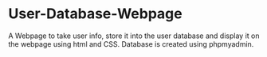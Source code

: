 # User-Database-Webpage
A Webpage to take user info, store it into the user database and display it on the webpage using html and CSS. Database is created using phpmyadmin.
